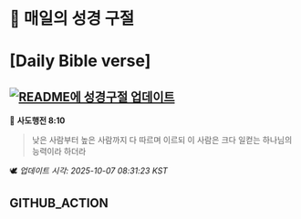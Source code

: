 # 🙏 매일의 성경 구절
# [Daily Bible verse]
## [![README에 성경구절 업데이트](https://github.com/DONGSUKA/first_test/actions/workflows/update-readme-bible.yml/badge.svg)](https://github.com/DONGSUKA/first_test/actions/workflows/update-readme-bible.yml)
<!-- START_BIBLE_VERSE -->
📖 **사도행전 8:10**
> 낮은 사람부터 높은 사람까지 다 따르며 이르되 이 사람은 크다 일컫는 하나님의 능력이라 하더라

🕊️ _업데이트 시각: 2025-10-07 08:31:23 KST_
  <!-- END_BIBLE_VERSE -->
## GITHUB_ACTION
